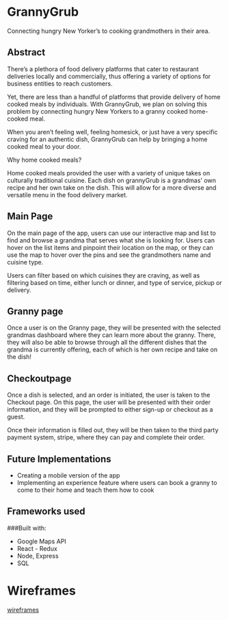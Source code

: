 # GrannyGrub

Connecting hungry New Yorker’s to cooking grandmothers in their area.

## Abstract

There’s a plethora of food delivery platforms that cater to restaurant deliveries locally and commercially, thus offering a variety of options for business entities to reach customers.

Yet, there are less than a handful of platforms that provide delivery of home cooked meals by individuals. With GrannyGrub, we plan on solving this problem by connecting hungry New Yorkers to a granny cooked home-cooked meal.

When you aren’t feeling well, feeling homesick, or just have a very specific craving for an authentic dish, GrannyGrub can help by bringing a home cooked meal to your door.

Why home cooked meals?

Home cooked meals provided the user with a variety of unique takes on culturally traditional cuisine. Each dish on grannyGrub is a grandmas' own recipe and her own take on the dish. This will allow for a more diverse and versatile menu in the food delivery market.

## Main Page

On the main page of the app, users can use our interactive map and list to find and browse a grandma that serves what she is looking for. Users can hover on the list items and pinpoint their location on the map, or they can use the map to hover over the pins and see the grandmothers name and cuisine type.

Users can filter based on which cuisines they are craving, as well as filtering based on time, either lunch or dinner, and type of service, pickup or delivery.

## Granny page

Once a user is on the Granny page, they will be presented with the selected grandmas dashboard where they can learn more about the granny. There, they will also be able to browse through all the different dishes that the grandma is currently offering, each of which is her own recipe and take on the dish!

## Checkoutpage

Once a dish is selected, and an order is initiated, the user is taken to the Checkout page. On this page, the user will be presented with their order information, and they will be prompted to either sign-up or checkout as a guest.

Once their information is filled out, they will be then taken to the third party payment system, stripe, where they can pay and complete their order.

## Future Implementations

- Creating a mobile version of the app
- Implementing an experience feature where users can book a granny to come to their home and teach them how to cook

## Frameworks used

###Built with:

- Google Maps API
- React - Redux
- Node, Express
- SQL

# Wireframes

[wireframes](https://github.com/jmezalon/GrannyGrub/tree/master/Wireframes)
